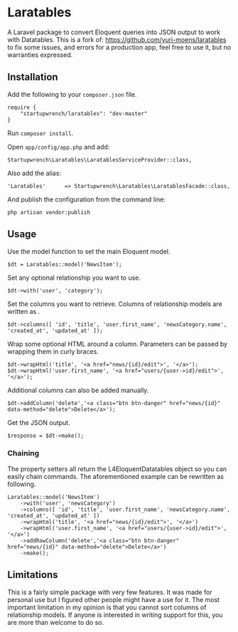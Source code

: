 # Laratables

A Laravel package to convert Eloquent queries into JSON output to work with Datatables. 
This is a fork of: https://github.com/yuri-moens/laratables to fix some issues, and errors for a production app, feel free to use it, but no warranties expressed.

## Installation

Add the following to your `composer.json` file.

```
require {
	"startupwrench/laratables": "dev-master"
}
```

Run `composer install`.

Open `app/config/app.php` and add:

`Startupwrench\Laratables\LaratablesServiceProvider::class,`

Also add the alias:

`'Laratables'      => Startupwrench\Laratables\LaratablesFacade::class,`

And publish the configuration from the command line:

`php artisan vendor:publish`

## Usage

Use the model function to set the main Eloquent model.

`$dt = Laratables::model('NewsItem');`

Set any optional relationship you want to use.

`$dt->with('user', 'category');`

Set the columns you want to retrieve. Columns of relationship models are written as <relationship>.<column>

`$dt->columns([ 'id', 'title', 'user.first_name', 'newsCategory.name', 'created_at', 'updated_at' ]);`

Wrap some optional HTML around a column. Parameters can be passed by wrapping them in curly braces.

```
$dt->wrapHtml('title', '<a href="news/{id}/edit">', '</a>');
$dt->wrapHtml('user.first_name', '<a href="users/{user->id}/edit">', '</a>');
```

Additional columns can also be added manually.

`$dt->addColumn('delete','<a class="btn btn-danger" href="news/{id}" data-method="delete">Delete</a>');`

Get the JSON output.

`$response = $dt->make();`

### Chaining

The property setters all return the L4EloquentDatatables object so you can easily chain commands. The aforementioned example can be rewritten as following.

```
Laratables::model('NewsItem') 
	->with('user', 'newsCategory')
	->columns([ 'id', 'title', 'user.first_name', 'newsCategory.name', 'created_at', 'updated_at' ])
	->wrapHtml('title', '<a href="news/{id}/edit">', '</a>')
	->wrapHtml('user.first_name', '<a href="users/{user->id}/edit">', '</a>')
	->addRawColumn('delete','<a class="btn btn-danger" href="news/{id}" data-method="delete">Delete</a>')
	->make();
```

## Limitations

This is a fairly simple package with very few features. It was made for personal use but I figured other people might have a use for it. The most important limitation in my opinion is that you cannot sort columns of relationship models. If anyone is interested in writing support for this, you are more than welcome to do so.
